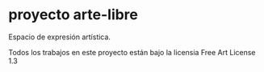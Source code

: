 # proyecto arte-libre

Espacio de expresión artística.

Todos los trabajos en este proyecto están bajo la licensia Free Art License 1.3
